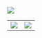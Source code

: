 ![](https://github-profile-summary-cards.vercel.app/api/cards/profile-details?username=krypciak&theme=github_dark)

<table>
  <tr>
    <td align="left" style="padding=0;width=50%;">
      <img src="https://github-readme-stats.vercel.app/api/?username=krypciak&show_icons=true&hide_border=true&hide_title=true&count_private=true&theme=dracula" />
    </td>
    <td align="center" style="padding=0;width=50%;">
      <img src="https://github-readme-stats.quantumlytangled.vercel.app/api/top-langs/?username=krypciak&layout=compact&show_icons=true&hide_border=true&count_private=true&theme=dracula" />
    </td>
  </tr>
</table>
